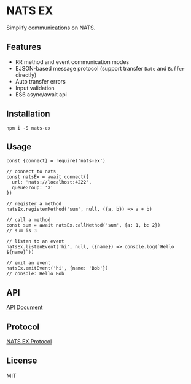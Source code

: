 # NATS EX

Simplify communications on NATS.

## Features

- RR method and event communication modes
- EJSON-based message protocol (support transfer `Date` and `Buffer` directly)
- Auto transfer errors
- Input validation
- ES6 async/await api

## Installation

```
npm i -S nats-ex
```

## Usage

```ecmascript 6
const {connect} = require('nats-ex')

// connect to nats
const natsEx = await connect({
  url: 'nats://localhost:4222',
  queueGroup: 'X'
})

// register a method
natsEx.registerMethod('sum', null, ({a, b}) => a + b)

// call a method
const sum = await natsEx.callMethod('sum', {a: 1, b: 2})
// sum is 3

// listen to an event
natsEx.listenEvent('hi', null, ({name}) => console.log(`Hello ${name}`))

// emit an event
natsEx.emitEvent('hi', {name: 'Bob'})
// console: Hello Bob
```

## API

[API Document](./docs/api.md)

## Protocol

[NATS EX Protocol](./docs/protocol.md)

## License

MIT